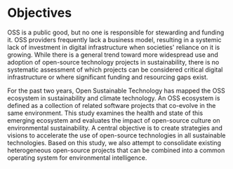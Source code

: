 # Objectives 

OSS is a public good, but no one is responsible for stewarding and funding it. OSS providers frequently lack a business model, resulting in a systemic lack of investment in digital infrastructure when societies' reliance on it is growing. While there is a general trend toward more widespread use and adoption of open-source technology projects in sustainability, there is no systematic assessment of which projects can be considered critical digital infrastructure or where significant funding and resourcing gaps exist.

For the past two years, Open Sustainable Technology has mapped the OSS ecosystem in sustainability and climate technology. An OSS ecosystem is defined as a collection of related software projects that co-evolve in the same environment. This study examines the health and state of this emerging ecosystem and evaluates the impact of open-source culture on environmental sustainability. A central objective is to create strategies and visions to accelerate the use of open-source technologies in all sustainable technologies. Based on this study, we also attempt to consolidate existing heterogeneous open-source projects that can be combined into a common operating system for environmental intelligence.
